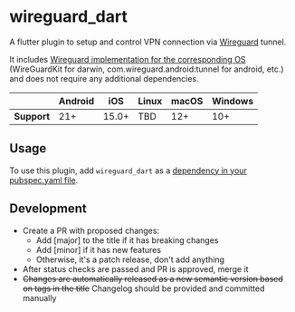 # wireguard_dart

A flutter plugin to setup and control VPN connection via [Wireguard](https://www.wireguard.com/) tunnel.

It includes [Wireguard implementation for the corresponding OS](https://www.wireguard.com/embedding/) (WireGuardKit for darwin, com.wireguard.android:tunnel for android, etc.) and does not require any additional dependencies.


|             | Android | iOS   | Linux | macOS | Windows     |
|-------------|---------|-------|-------|-------|-------------|
| **Support** | 21+     | 15.0+ | TBD   | 12+   | 10+         |

## Usage

To use this plugin, add `wireguard_dart` as a [dependency in your pubspec.yaml file](https://flutter.dev/platform-plugins/).

## Development

- Create a PR with proposed changes:
  - Add [major] to the title if it has breaking changes
  - Add [minor] if it has new features
  - Otherwise, it's a patch release, don't add anything
- After status checks are passed and PR is approved, merge it
- ~~Changes are automatically released as a new semantic version based on tags in the title~~ Changelog should be provided and committed manually
